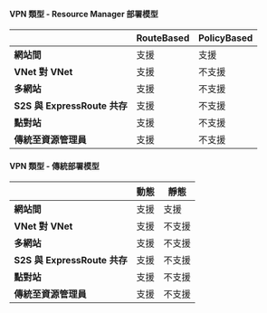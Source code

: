 #### <a name="vpn-type---resource-manager-deployment-model"></a>VPN 類型 - Resource Manager 部署模型
|  | **RouteBased** | **PolicyBased** |
| --- | --- | --- |
| **網站間** |支援 |支援 |
| **VNet 對 VNet** |支援 |不支援 |
| **多網站** |支援 |不支援 |
| **S2S 與 ExpressRoute 共存** |支援 |不支援 |
| **點對站** |支援 |不支援 |
| **傳統至資源管理員** |支援 |不支援 |

#### <a name="vpn-type---classic-deployment-model"></a>VPN 類型 - 傳統部署模型
|  | **動態** | **靜態** |
| --- | --- | --- |
| **網站間** |支援 |支援 |
| **VNet 對 VNet** |支援 |不支援 |
| **多網站** |支援 |不支援 |
| **S2S 與 ExpressRoute 共存** |支援 |不支援 |
| **點對站** |支援 |不支援 |
| **傳統至資源管理員** |支援 |不支援 |

